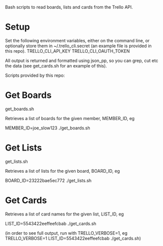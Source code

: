 Bash scripts to read boards, lists and cards from the Trello API.

Setup
=====

Set the following environment variables, either on the command line, or optionally store them in ~/.trello_cli.secret (an example file is provided in this repo).
TRELLO_CLI_API_KEY
TRELLO_CLI_OAUTH_TOKEN

All output is returned and formatted using json_pp, so you can grep, cut etc the data (see get_cards.sh for an example of this).

Scripts provided by this repo:

Get Boards
==========

get_boards.sh

Retrieves a list of boards for the given member, MEMBER_ID, eg

MEMBER_ID=joe_slow123 ./get_boards.sh

Get Lists
=========

get_lists.sh

Retrieves a list of lists for the given board, BOARD_ID, eg

BOARD_ID=23222bae5ec772 ./get_lists.sh

Get Cards
=========

Retrieves a list of card names for the given list, LIST_ID, eg

LIST_ID=5543422eeffeefcbab ./get_cards.sh

(in order to see full output, run with TRELLO_VERBOSE=1, eg TRELLO_VERBOSE=1 LIST_ID=5543422eeffeefcbab ./get_cards.sh)
